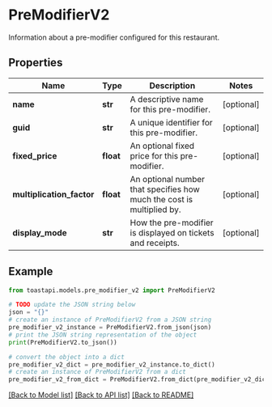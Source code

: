 # PreModifierV2

Information about a pre-modifier configured for this restaurant.

## Properties

Name | Type | Description | Notes
------------ | ------------- | ------------- | -------------
**name** | **str** | A descriptive name for this pre-modifier. | [optional] 
**guid** | **str** | A unique identifier for this pre-modifier. | [optional] 
**fixed_price** | **float** | An optional fixed price for this pre-modifier. | [optional] 
**multiplication_factor** | **float** | An optional number that specifies how much the cost is multiplied by. | [optional] 
**display_mode** | **str** | How the pre-modifier is displayed on tickets and receipts. | [optional] 

## Example

```python
from toastapi.models.pre_modifier_v2 import PreModifierV2

# TODO update the JSON string below
json = "{}"
# create an instance of PreModifierV2 from a JSON string
pre_modifier_v2_instance = PreModifierV2.from_json(json)
# print the JSON string representation of the object
print(PreModifierV2.to_json())

# convert the object into a dict
pre_modifier_v2_dict = pre_modifier_v2_instance.to_dict()
# create an instance of PreModifierV2 from a dict
pre_modifier_v2_from_dict = PreModifierV2.from_dict(pre_modifier_v2_dict)
```
[[Back to Model list]](../README.md#documentation-for-models) [[Back to API list]](../README.md#documentation-for-api-endpoints) [[Back to README]](../README.md)


